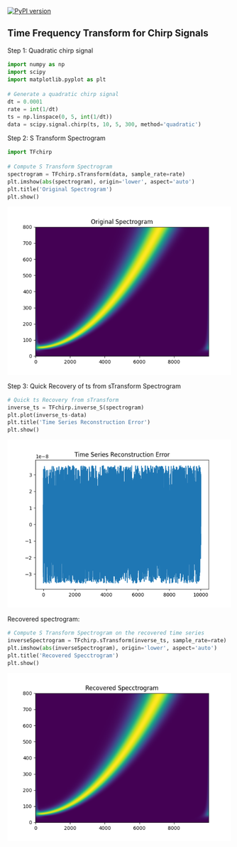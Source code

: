 [![PyPI version](https://badge.fury.io/py/TFchirp.svg)](https://badge.fury.io/py/TFchirp)

## Time Frequency Transform for Chirp Signals

Step 1: Quadratic chirp signal

```Python
import numpy as np
import scipy
import matplotlib.pyplot as plt

# Generate a quadratic chirp signal
dt = 0.0001
rate = int(1/dt)
ts = np.linspace(0, 5, int(1/dt))
data = scipy.signal.chirp(ts, 10, 5, 300, method='quadratic')
```

Step 2: S Transform Spectrogram

```Python
import TFchirp

# Compute S Transform Spectrogram
spectrogram = TFchirp.sTransform(data, sample_rate=rate)
plt.imshow(abs(spectrogram), origin='lower', aspect='auto')
plt.title('Original Spectrogram')
plt.show()
```

![Original Spectrogram](https://raw.githubusercontent.com/xli2522/TFchirp/main/img/original_spectrogram.png)

Step 3: Quick Recovery of ts from sTransform Spectrogram

```Python
# Quick ts Recovery from sTransform
inverse_ts = TFchirp.inverse_S(spectrogram)
plt.plot(inverse_ts-data)
plt.title('Time Series Reconstruction Error')
plt.show()
```

![Reconstruction Error](https://raw.githubusercontent.com/xli2522/TFchirp/main/img/reconstruction_error.png)

Recovered spectrogram:

```Python
# Compute S Transform Spectrogram on the recovered time series
inverseSpectrogram = TFchirp.sTransform(inverse_ts, sample_rate=rate)
plt.imshow(abs(inverseSpectrogram), origin='lower', aspect='auto')
plt.title('Recovered Specctrogram')
plt.show()
```

![Recovered](https://raw.githubusercontent.com/xli2522/TFchirp/main/img/recovered_spectrogram.png)


